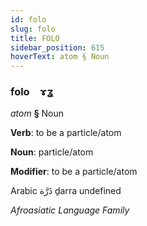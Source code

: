 ```yaml
---
id: folo
slug: folo
title: FOLO
sidebar_position: 615
hoverText: atom § Noun
---
```


### folo&emsp;<span kind="abugida">ɤʓ</span>

*atom* **§** Noun

**Verb**: to be a particle/atom

**Noun**: particle/atom

**Modifier**: to be a particle/atom

Arabic ذَرَّة ḏarra undefined

*Afroasiatic Language Family*